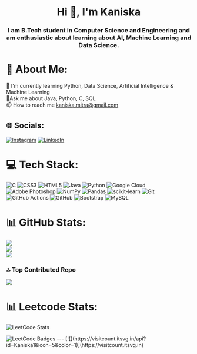 <h1 align="center">Hi 👋, I'm Kaniska</h1>
<h3 align="center">I am B.Tech student in Computer Science and Engineering and am enthusiastic about learning about AI, Machine Learning and Data Science.</h3>

# 💫 About Me:
🌱 I'm currently learning Python, Data Science, Artificial Intelligence & Machine Learning<br>💬Ask me about Java, Python, C, SQL<br>📫 How to reach me kaniska.mitra@gmail.com


## 🌐 Socials:
[![Instagram](https://img.shields.io/badge/Instagram-%23E4405F.svg?logo=Instagram&logoColor=white)](https://instagram.com/just_me_tbf) [![LinkedIn](https://img.shields.io/badge/LinkedIn-%230077B5.svg?logo=linkedin&logoColor=white)](https://linkedin.com/in/kaniska-mitra-a015a42b8) 

# 💻 Tech Stack:
![C](https://img.shields.io/badge/c-%2300599C.svg?style=for-the-badge&logo=c&logoColor=white) ![CSS3](https://img.shields.io/badge/css3-%231572B6.svg?style=for-the-badge&logo=css3&logoColor=white) ![HTML5](https://img.shields.io/badge/html5-%23E34F26.svg?style=for-the-badge&logo=html5&logoColor=white) ![Java](https://img.shields.io/badge/java-%23ED8B00.svg?style=for-the-badge&logo=openjdk&logoColor=white) ![Python](https://img.shields.io/badge/python-3670A0?style=for-the-badge&logo=python&logoColor=ffdd54) ![Google Cloud](https://img.shields.io/badge/GoogleCloud-%234285F4.svg?style=for-the-badge&logo=google-cloud&logoColor=white) ![Adobe Photoshop](https://img.shields.io/badge/adobe%20photoshop-%2331A8FF.svg?style=for-the-badge&logo=adobe%20photoshop&logoColor=white) ![NumPy](https://img.shields.io/badge/numpy-%23013243.svg?style=for-the-badge&logo=numpy&logoColor=white) ![Pandas](https://img.shields.io/badge/pandas-%23150458.svg?style=for-the-badge&logo=pandas&logoColor=white) ![scikit-learn](https://img.shields.io/badge/scikit--learn-%23F7931E.svg?style=for-the-badge&logo=scikit-learn&logoColor=white) ![Git](https://img.shields.io/badge/git-%23F05033.svg?style=for-the-badge&logo=git&logoColor=white) ![GitHub Actions](https://img.shields.io/badge/github%20actions-%232671E5.svg?style=for-the-badge&logo=githubactions&logoColor=white) ![GitHub](https://img.shields.io/badge/github-%23121011.svg?style=for-the-badge&logo=github&logoColor=white) ![Bootstrap](https://img.shields.io/badge/bootstrap-%238511FA.svg?style=for-the-badge&logo=bootstrap&logoColor=white) ![MySQL](https://img.shields.io/badge/mysql-4479A1.svg?style=for-the-badge&logo=mysql&logoColor=white)
# 📊 GitHub Stats:
![](https://github-readme-stats.vercel.app/api?username=Kaniska1&theme=tokyonight&hide_border=false&include_all_commits=false&count_private=false)<br/>
![](https://github-readme-streak-stats.herokuapp.com/?user=Kaniska1&theme=tokyonight&hide_border=false)<br/>
![](https://github-readme-stats.vercel.app/api/top-langs/?username=Kaniska1&theme=tokyonight&hide_border=false&include_all_commits=false&count_private=false&layout=compact)

### 🔝 Top Contributed Repo
![](https://github-contributor-stats.vercel.app/api?username=Kaniska1&limit=5&theme=tokyonight&combine_all_yearly_contributions=true)


# 📊 Leetcode Stats:
![LeetCode Stats](https://leetcard.jacoblin.cool/Kaniska1?theme=dark&font=Baloo%20Da%202)

<img src="https://leetcode-badge-showcase.vercel.app/api?username={Kaniska1}&theme={black}" alt="LeetCode Badges"/>
---
[![](https://visitcount.itsvg.in/api?id=Kaniska1&icon=5&color=1)](https://visitcount.itsvg.in)
<!-- Proudly created with GPRM ( https://gprm.itsvg.in ) -->
